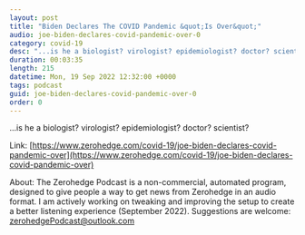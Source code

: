 ```yaml
---
layout: post
title: "Biden Declares The COVID Pandemic &quot;Is Over&quot;"
audio: joe-biden-declares-covid-pandemic-over-0
category: covid-19
desc: "...is he a biologist? virologist? epidemiologist? doctor? scientist?"
duration: 00:03:35
length: 215
datetime: Mon, 19 Sep 2022 12:32:00 +0000
tags: podcast
guid: joe-biden-declares-covid-pandemic-over-0
order: 0
---
```

...is he a biologist? virologist? epidemiologist? doctor? scientist?

Link: [https://www.zerohedge.com/covid-19/joe-biden-declares-covid-pandemic-over](https://www.zerohedge.com/covid-19/joe-biden-declares-covid-pandemic-over)

About: The Zerohedge Podcast is a non-commercial, automated program, designed to give people a way to get news from Zerohedge in an audio format.  I am actively working on tweaking and improving the setup to create a better listening experience (September 2022).  Suggestions are welcome: [zerohedgePodcast@outlook.com](mailto:zerohedgePodcast@outlook.com)